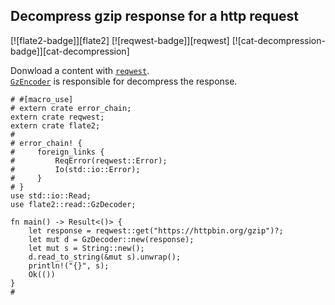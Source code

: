## Decompress gzip response for a http request

[![flate2-badge]][flate2] [![reqwest-badge]][reqwest] [![cat-decompression-badge]][cat-decompression]

Donwload a content with [`reqwest`]. </br>
[`GzEncoder`] is responsible for decompress the response.

```rust,no_run
# #[macro_use]
# extern crate error_chain;
extern crate reqwest;
extern crate flate2;
#
# error_chain! {
#     foreign_links {
#         ReqError(reqwest::Error);
#         Io(std::io::Error);
#     }
# }
use std::io::Read;
use flate2::read::GzDecoder;

fn main() -> Result<()> {
    let response = reqwest::get("https://httpbin.org/gzip")?;
    let mut d = GzDecoder::new(response);
    let mut s = String::new();
    d.read_to_string(&mut s).unwrap();
    println!("{}", s);
    Ok(())
}
#
```

[`reqwest`]: https://docs.rs/reqwest
[`GzEncoder`]: https://docs.rs/flate2/*/flate2/write/struct.GzEncoder.html